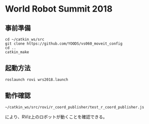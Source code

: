 # World Robot Summit 2018


## 事前準備
~~~
cd ~/catkin_ws/src
git clone https://github.com/YOODS/vs060_moveit_config
cd ..
catkin_make
~~~

## 起動方法
~~~
roslaunch rovi wrs2018.launch
~~~

## 動作確認
~~~
~/catkin_ws/src/rovi/r_coord_publisher/test_r_coord_publisher.js
~~~
により、RViz上のロボットが動くことを確認できる。
